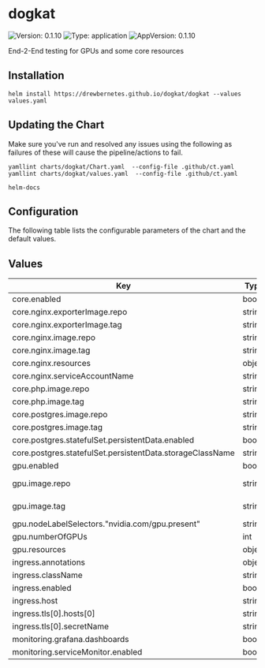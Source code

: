 # dogkat

![Version: 0.1.10](https://img.shields.io/badge/Version-0.1.10-informational?style=flat-square) ![Type: application](https://img.shields.io/badge/Type-application-informational?style=flat-square) ![AppVersion: 0.1.10](https://img.shields.io/badge/AppVersion-0.1.10-informational?style=flat-square)

End-2-End testing for GPUs and some core resources

## Installation

```shell
helm install https://drewbernetes.github.io/dogkat/dogkat --values values.yaml
```

## Updating the Chart

Make sure you've run and resolved any issues using the following as failures of these will cause the pipeline/actions to fail.
```
yamllint charts/dogkat/Chart.yaml  --config-file .github/ct.yaml
yamllint charts/dogkat/values.yaml  --config-file .github/ct.yaml

helm-docs
```

## Configuration

The following table lists the configurable parameters of the chart and the default values.

## Values

| Key | Type | Default | Description |
|-----|------|---------|-------------|
| core.enabled | bool | `false` |  |
| core.nginx.exporterImage.repo | string | `"nginx/nginx-prometheus-exporter@sha256"` |  |
| core.nginx.exporterImage.tag | string | `"6477cf3bddc4e042d3496856fb2e8e382301bac47fb18cb83924389717261cb1"` |  |
| core.nginx.image.repo | string | `"cgr.dev/chainguard/nginx"` |  |
| core.nginx.image.tag | string | `"latest"` |  |
| core.nginx.resources | object | `{}` |  |
| core.nginx.serviceAccountName | string | `"nginx"` |  |
| core.php.image.repo | string | `"drewviles/php-pdo@sha256"` |  |
| core.php.image.tag | string | `"4485f4a33423d3ca5cceb2600e72e32550ce98ce628c05dc175c7a5763faa616"` |  |
| core.postgres.image.repo | string | `"postgres@sha256"` |  |
| core.postgres.image.tag | string | `"d898b0b78a2627cb4ee63464a14efc9d296884f1b28c841b0ab7d7c42f1fffdf"` |  |
| core.postgres.statefulSet.persistentData.enabled | bool | `true` |  |
| core.postgres.statefulSet.persistentData.storageClassName | string | `"longhorn"` |  |
| gpu.enabled | bool | `false` |  |
| gpu.image.repo | string | `"nvcr.io/nvidia/k8s/cuda-sample@sha256"` | The repo to be used |
| gpu.image.tag | string | `"ac53daee629763d712e1361b77e4c4f4ad146148f9dffc6288a75732270c6e85"` | The tag to be used |
| gpu.nodeLabelSelectors."nvidia.com/gpu.present" | string | `"true"` |  |
| gpu.numberOfGPUs | int | `1` |  |
| gpu.resources | object | `{}` |  |
| ingress.annotations | object | `{}` |  |
| ingress.className | string | `"nginx"` |  |
| ingress.enabled | bool | `false` |  |
| ingress.host | string | `"test.example.uk"` |  |
| ingress.tls[0].hosts[0] | string | `"test.example.uk"` |  |
| ingress.tls[0].secretName | string | `"test-secret"` |  |
| monitoring.grafana.dashboards | bool | `false` |  |
| monitoring.serviceMonitor.enabled | bool | `false` |  |
